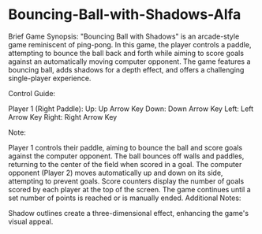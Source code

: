 # Bouncing-Ball-with-Shadows-Alfa

Brief Game Synopsis:
"Bouncing Ball with Shadows" is an arcade-style game reminiscent of ping-pong. In this game, the player controls a paddle, attempting to bounce the ball back and forth while aiming to score goals against an automatically moving computer opponent. The game features a bouncing ball, adds shadows for a depth effect, and offers a challenging single-player experience.

Control Guide:

Player 1 (Right Paddle):
  Up: Up Arrow Key
  Down: Down Arrow Key
  Left: Left Arrow Key
  Right: Right Arrow Key

Note:

Player 1 controls their paddle, aiming to bounce the ball and score goals against the computer opponent.
The ball bounces off walls and paddles, returning to the center of the field when scored in a goal.
The computer opponent (Player 2) moves automatically up and down on its side, attempting to prevent goals.
Score counters display the number of goals scored by each player at the top of the screen.
The game continues until a set number of points is reached or is manually ended.
Additional Notes:

Shadow outlines create a three-dimensional effect, enhancing the game's visual appeal.
